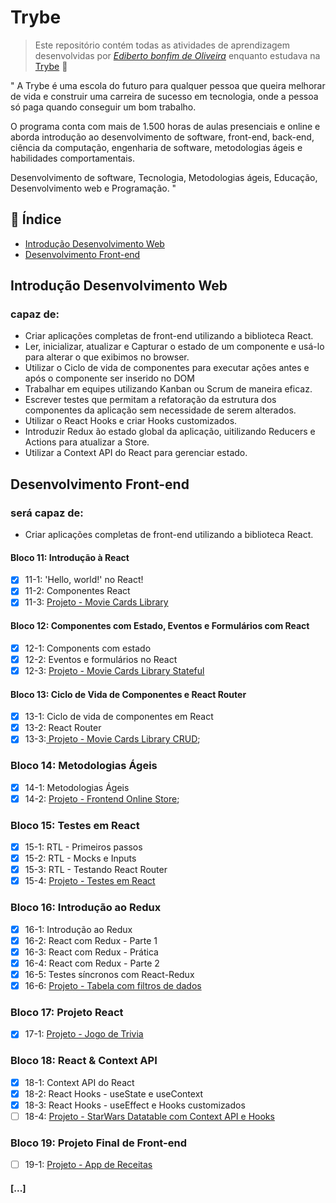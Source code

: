 # Trybe

> Este repositório contém todas as atividades de aprendizagem desenvolvidas por _[Ediberto bonfim de Oliveira](https://www.linkedin.com/in/ediberto-b-oliveira-872926178/)_ enquanto estudava na [Trybe](https://www.betrybe.com/) :rocket:

" A Trybe é uma escola do futuro para qualquer pessoa que queira
melhorar de vida e construir uma carreira de sucesso em tecnologia,
onde a pessoa só paga quando conseguir um bom trabalho.

O programa conta com mais de 1.500 horas de aulas presenciais e online e aborda
introdução ao desenvolvimento de software, front-end, back-end, ciência da computação,
engenharia de software, metodologias ágeis e habilidades comportamentais.

Desenvolvimento de software, Tecnologia, Metodologias ágeis, Educação, Desenvolvimento web e Programação. "

## :pushpin: Índice

- [Introdução Desenvolvimento Web](https://github.com/edibertooliveira/trybe-exercicios/tree/master/Fundamentos%20do%20Desenvolvimento%20Web)
- [Desenvolvimento Front-end](#Desenvolvimento-Front-end)

## Introdução Desenvolvimento Web

### capaz de:

- Criar aplicações completas de front-end utilizando a biblioteca React.
- Ler, inicializar, atualizar e Capturar o estado de um componente e usá-lo para alterar o que exibimos no browser.
- Utilizar o Ciclo de vida de componentes para executar ações antes e após o componente ser inserido no DOM
- Trabalhar em equipes utilizando Kanban ou Scrum de maneira eficaz.
- Escrever testes que permitam a refatoração da estrutura dos componentes da aplicação sem necessidade de serem alterados.
- Utilizar o React Hooks e criar Hooks customizados.
- Introduzir Redux ão estado global da aplicação, uitilizando Reducers e Actions para atualizar a Store.
- Utilizar a Context API do React para gerenciar estado.

## Desenvolvimento Front-end

### será capaz de:

- Criar aplicações completas de front-end utilizando a biblioteca React.

#### Bloco 11: Introdução à React

- [x] 11-1: 'Hello, world!' no React!
- [x] 11-2: Componentes React
- [x] 11-3: [Projeto - Movie Cards Library](https://github.com/tryber/sd-08-project-movie-cards-library/pull/9)

#### Bloco 12: Componentes com Estado, Eventos e Formulários com React

- [x] 12-1: Components com estado
- [x] 12-2: Eventos e formulários no React
- [x] 12-3: [Projeto - Movie Cards Library Stateful]()

#### Bloco 13: Ciclo de Vida de Componentes e React Router

- [x] 13-1: Ciclo de vida de componentes em React
- [x] 13-2: React Router
- [x] 13-3:[ Projeto - Movie Cards Library CRUD](https://github.com/tryber/sd-08-project-movie-cards-library-crud/pull/5);

### Bloco 14: Metodologias Ágeis

- [x] 14-1: Metodologias Ágeis
- [x] 14-2: [Projeto - Frontend Online Store](https://github.com/tryber/sd-08-project-frontend-online-store/pull/136);

### Bloco 15: Testes em React

 - [x] 15-1: RTL - Primeiros passos
 - [x] 15-2: RTL - Mocks e Inputs
 - [x] 15-3: RTL - Testando React Router
 - [x] 15-4: [Projeto - Testes em React](https://github.com/tryber/sd-08-project-react-testing-library/pull/5)

 ### Bloco 16: Introdução ao Redux

 - [x] 16-1: Introdução ao Redux
 - [x] 16-2: React com Redux - Parte 1
 - [x] 16-3: React com Redux - Prática
 - [x] 16-4: React com Redux - Parte 2
 - [x] 16-5: Testes síncronos com React-Redux
 - [x] 16-6: [Projeto - Tabela com filtros de dados](https://github.com/tryber/sd-08-project-trybewallet/pull/3)

 ### Bloco 17: Projeto React

 - [x] 17-1: [Projeto - Jogo de Trivia](https://github.com/tryber/sd-08-project-trivia-react-redux/pull/32)

 ### Bloco 18: React & Context API

 - [x] 18-1: Context API do React
 - [x] 18-2: React Hooks - useState e useContext
 - [x] 18-3: React Hooks - useEffect e Hooks customizados
 - [ ] 18-4: [Projeto - StarWars Datatable com Context API e Hooks]()

 ### Bloco 19: Projeto Final de Front-end
 
 - [ ] 19-1: [Projeto - App de Receitas]()

#### [...]
